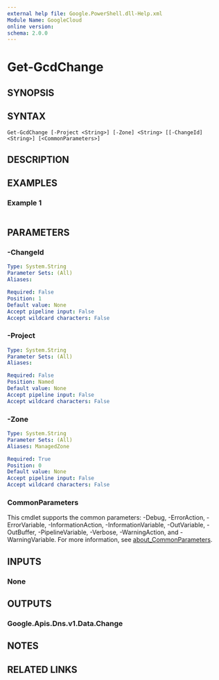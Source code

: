 ```yaml
---
external help file: Google.PowerShell.dll-Help.xml
Module Name: GoogleCloud
online version:
schema: 2.0.0
---
```


# Get-GcdChange

## SYNOPSIS


## SYNTAX

```
Get-GcdChange [-Project <String>] [-Zone] <String> [[-ChangeId] <String>] [<CommonParameters>]
```

## DESCRIPTION


## EXAMPLES

### Example 1
```powershell

```



## PARAMETERS

### -ChangeId


```yaml
Type: System.String
Parameter Sets: (All)
Aliases:

Required: False
Position: 1
Default value: None
Accept pipeline input: False
Accept wildcard characters: False
```

### -Project


```yaml
Type: System.String
Parameter Sets: (All)
Aliases:

Required: False
Position: Named
Default value: None
Accept pipeline input: False
Accept wildcard characters: False
```

### -Zone


```yaml
Type: System.String
Parameter Sets: (All)
Aliases: ManagedZone

Required: True
Position: 0
Default value: None
Accept pipeline input: False
Accept wildcard characters: False
```

### CommonParameters
This cmdlet supports the common parameters: -Debug, -ErrorAction, -ErrorVariable, -InformationAction, -InformationVariable, -OutVariable, -OutBuffer, -PipelineVariable, -Verbose, -WarningAction, and -WarningVariable. For more information, see [about_CommonParameters](http://go.microsoft.com/fwlink/?LinkID=113216).

## INPUTS

### None

## OUTPUTS

### Google.Apis.Dns.v1.Data.Change

## NOTES

## RELATED LINKS
